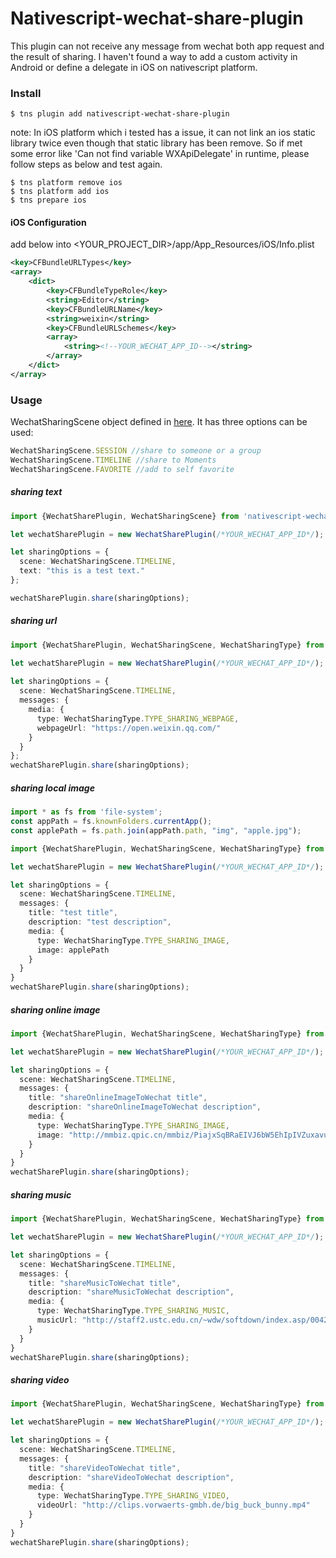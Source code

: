 # Nativescript-wechat-share-plugin
 
This plugin can not receive any message from wechat both app request and the result of sharing. I haven't found a way to add a custom activity in Android or define a delegate in iOS on nativescript platform.

### Install

``` 
$ tns plugin add nativescript-wechat-share-plugin 
```
note: In iOS platform which i tested has a issue, it can not link an ios static library twice even though that static library has been remove. So if met some error like 'Can not find variable WXApiDelegate' in runtime, please follow steps as below and test again.
```
$ tns platform remove ios
$ tns platform add ios
$ tns prepare ios
```

#### iOS Configuration
add below into \<YOUR_PROJECT_DIR\>/app/App_Resources/iOS/Info.plist
```xml
<key>CFBundleURLTypes</key>
<array>
	<dict>
		<key>CFBundleTypeRole</key>
		<string>Editor</string>
		<key>CFBundleURLName</key>
		<string>weixin</string>
		<key>CFBundleURLSchemes</key>
		<array>
			<string><!--YOUR_WECHAT_APP_ID--></string>
		</array>
	</dict>
</array>
```

### Usage

WechatSharingScene object defined in [here](https://github.com/gdtdpt/nativescript-wechat-share-plugin/blob/master/wechat-share.common.d.ts). It has three options can be used: 
```typescript
WechatSharingScene.SESSION //share to someone or a group
WechatSharingScene.TIMELINE //share to Moments
WechatSharingScene.FAVORITE //add to self favorite
```

##### sharing text
```typescript
import {WechatSharePlugin, WechatSharingScene} from 'nativescript-wechat-share-plugin';

let wechatSharePlugin = new WechatSharePlugin(/*YOUR_WECHAT_APP_ID*/);

let sharingOptions = {
  scene: WechatSharingScene.TIMELINE,
  text: "this is a test text."
};

wechatSharePlugin.share(sharingOptions);
```

##### sharing url
```typescript
import {WechatSharePlugin, WechatSharingScene, WechatSharingType} from 'nativescript-wechat-share-plugin';

let wechatSharePlugin = new WechatSharePlugin(/*YOUR_WECHAT_APP_ID*/);
  
let sharingOptions = {
  scene: WechatSharingScene.TIMELINE,
  messages: {
    media: {
      type: WechatSharingType.TYPE_SHARING_WEBPAGE,
      webpageUrl: "https://open.weixin.qq.com/"
    }
  }
};
wechatSharePlugin.share(sharingOptions);
```

##### sharing local image
```typescript
import * as fs from 'file-system';
const appPath = fs.knownFolders.currentApp();
const applePath = fs.path.join(appPath.path, "img", "apple.jpg");

import {WechatSharePlugin, WechatSharingScene, WechatSharingType} from 'nativescript-wechat-share-plugin';

let wechatSharePlugin = new WechatSharePlugin(/*YOUR_WECHAT_APP_ID*/);

let sharingOptions = {
  scene: WechatSharingScene.TIMELINE,
  messages: {
    title: "test title",
    description: "test description",
    media: {
      type: WechatSharingType.TYPE_SHARING_IMAGE,
      image: applePath
    }
  }
}
wechatSharePlugin.share(sharingOptions);
```

##### sharing online image
```typescript
import {WechatSharePlugin, WechatSharingScene, WechatSharingType} from 'nativescript-wechat-share-plugin';

let wechatSharePlugin = new WechatSharePlugin(/*YOUR_WECHAT_APP_ID*/);

let sharingOptions = {
  scene: WechatSharingScene.TIMELINE,
  messages: {
    title: "shareOnlineImageToWechat title",
    description: "shareOnlineImageToWechat description",
    media: {
      type: WechatSharingType.TYPE_SHARING_IMAGE,
      image: "http://mmbiz.qpic.cn/mmbiz/PiajxSqBRaEIVJ6bW5EhIpIVZuxavukF9zUCzuoAKicofAtxibTBZOzsgP73GtO7jkkH2MQke21fOFC6Pnm0JvC6Q/0?wx_fmt=png/"
    }
  }
}
wechatSharePlugin.share(sharingOptions);
```

##### sharing music
```typescript
import {WechatSharePlugin, WechatSharingScene, WechatSharingType} from 'nativescript-wechat-share-plugin';

let wechatSharePlugin = new WechatSharePlugin(/*YOUR_WECHAT_APP_ID*/);

let sharingOptions = {
  scene: WechatSharingScene.TIMELINE,
  messages: {
    title: "shareMusicToWechat title",
    description: "shareMusicToWechat description",
    media: {
      type: WechatSharingType.TYPE_SHARING_MUSIC,
      musicUrl: "http://staff2.ustc.edu.cn/~wdw/softdown/index.asp/0042515_05.ANDY.mp3"
    }
  }
}
wechatSharePlugin.share(sharingOptions);
```

##### sharing video
```typescript
import {WechatSharePlugin, WechatSharingScene, WechatSharingType} from 'nativescript-wechat-share-plugin';

let wechatSharePlugin = new WechatSharePlugin(/*YOUR_WECHAT_APP_ID*/);

let sharingOptions = {
  scene: WechatSharingScene.TIMELINE,
  messages: {
    title: "shareVideoToWechat title",
    description: "shareVideoToWechat description",
    media: {
      type: WechatSharingType.TYPE_SHARING_VIDEO,
      videoUrl: "http://clips.vorwaerts-gmbh.de/big_buck_bunny.mp4"
    }
  }
}
wechatSharePlugin.share(sharingOptions);
```